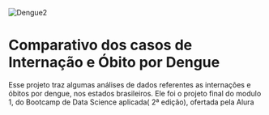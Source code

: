 ![Dengue2](https://user-images.githubusercontent.com/84024639/120575832-23829c00-c3f8-11eb-837a-9b890cc1ef74.jpg)
# Comparativo dos casos de Internação e Óbito por Dengue
Esse projeto traz algumas análises de dados referentes as internações e óbitos por dengue, nos estados brasileiros. Ele foi o projeto final do modulo 1, do Bootcamp de Data Science aplicada( 2ª edição), ofertada pela Alura 
